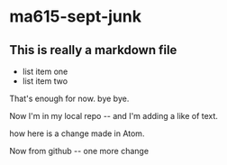 # ma615-sept-junk

## This is really a markdown file
 - list item one
 - list item two

That's enough for now. bye bye.


Now I'm in my local repo -- and I'm adding a like of text.

how here is a change made in Atom.


Now from github -- one more change
